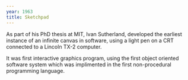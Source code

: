 ```yaml
---
year: 1963
title: Sketchpad
---
```


As part of his PhD thesis at MIT, Ivan Sutherland, developed the earliest
instance of an infinite canvas in software, using a light pen on a CRT connected
to a Lincoln TX-2 computer.

It was first interactive graphics program, using the first object oriented
software system which was implimented in the first non-procedural programming
language.
